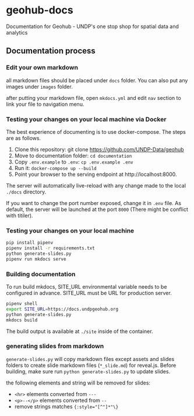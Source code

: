 # geohub-docs

Documentation for Geohub - UNDP's one stop shop for spatial data and analytics

## Documentation process

### Edit your own markdown

all markdown files should be placed under `docs` folder. You can also put any images under `images` folder.

after putting your markdown file, open `mkdocs.yml` and edit `nav` section to link your file to navigation menu.

### Testing your changes on your local machine via Docker

The best experience of documenting is to use docker-compose. The steps are as follows.

1. Clone this repository: git clone https://github.com/UNDP-Data/geohub
1. Move to documentation folder: `cd documentation`
1. Copy `.env.example` to `.env`: `cp .env.example .env`
1. Run it: `docker-compose up --build`
1. Point your browser to the serving endpoint at http://localhost:8000.

The server will automatically live-reload with any change made to the local `./docs` directory.

If you want to change the port number exposed, change it in `.env` file. As default, the server will be launched at the port `8000` (There might be conflict with titiler).

### Testing your changes on your local machine

```bash
pip install pipenv
pipenv install -r requirements.txt
python generate-slides.py
pipenv run mkdocs serve
```

### Building documentation

To run build mkdocs, SITE_URL environmental variable needs to be configured in advance. SITE_URL must be URL for production server.

```bash
pipenv shell
export SITE_URL=https://docs.undpgeohub.org
python generate-slides.py
mkdocs build
```

The build output is available at `./site` inside of the container.

### generating slides from markdown

`generate-slides.py` will copy markdown files except assets and slides folders to create slide markdown files (`*_slide.md`) for reveal.js. Before building, make sure run `python generate-slides.py` to update slides.

the following elements and string will be removed for slides:

- `<hr>` elements converted from `---`
- `<p>--</p>` elements converted from `--`
- remove strings matches `{:style="[^"]*"\}`
